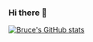 ### Hi there 👋

[![Bruce's GitHub stats](https://github-readme-stats.vercel.app/api?username=gnaixx&show_icons=true&theme=radical)](https://github.com/anuraghazra/github-readme-stats)

<!--
**gnaixx/gnaixx** is a ✨ _special_ ✨ repository because its `README.md` (this file) appears on your GitHub profile.

Here are some ideas to get you started:

- 🔭 I’m currently working on ...
- 🌱 I’m currently learning ...
- 👯 I’m looking to collaborate on ...
- 🤔 I’m looking for help with ...
- 💬 Ask me about ...
- 📫 How to reach me: ...
- 😄 Pronouns: ...
- ⚡ Fun fact: ...
-->
